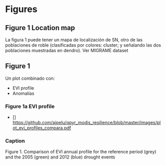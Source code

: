 # Figures

## Figure 1 Location map 
La figura 1 puede tener un mapa de localización de SN, otro de las poblaciones de roble (clasificadas por colores: cluster; y señalando las dos poblaciones muestradas en dendro). Ver MIGRAME dataset

## Figure 1
Un plot combinado con: 
- EVI profile 
- Anomalías 

### Figure 1a EVI profile
- [] https://github.com/ajpelu/qpyr_modis_resilience/blob/master/images/plot_evi_profiles_compara.pdf 


### Caption 

Figure 1. Comparison of EVI annual profile for the reference period (grey) and the 2005 (green) and 2012 (blue) drought events